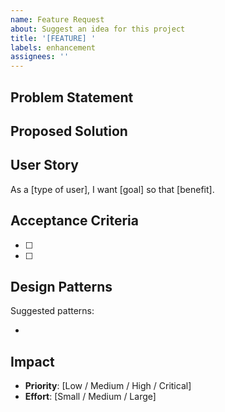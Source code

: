 ```yaml
---
name: Feature Request
about: Suggest an idea for this project
title: '[FEATURE] '
labels: enhancement
assignees: ''
---
```


## Problem Statement

## Proposed Solution

## User Story

As a [type of user], I want [goal] so that [benefit].

## Acceptance Criteria

- [ ]
- [ ]

## Design Patterns

Suggested patterns:

-

## Impact

- **Priority**: [Low / Medium / High / Critical]
- **Effort**: [Small / Medium / Large]
